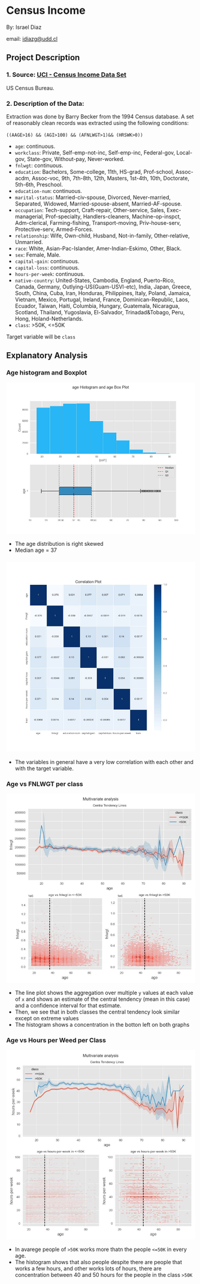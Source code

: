 # Census Income

By: Israel Diaz

email: idiazg@udd.cl

## Project Description

### 1. Source: [UCI -  Census Income Data Set](http://archive.ics.uci.edu/ml/datasets/Census+Income)

US Census Bureau.

### 2. Description of the Data: 

Extraction was done by Barry Becker from the 1994 Census database.  A set of reasonably clean records was extracted using the following conditions:

`((AAGE>16) && (AGI>100) && (AFNLWGT>1)&& (HRSWK>0))`

* `age`: continuous.
* `workclass`: Private, Self-emp-not-inc, Self-emp-inc, Federal-gov, Local-gov, State-gov, Without-pay, Never-worked.
* `fnlwgt`: continuous.
* `education`: Bachelors, Some-college, 11th, HS-grad, Prof-school, Assoc-acdm, Assoc-voc, 9th, 7th-8th, 12th, Masters, 1st-4th, 10th, Doctorate, 5th-6th, Preschool.
* `education-num`: continuous.
* `marital-status`: Married-civ-spouse, Divorced, Never-married, Separated, Widowed, Married-spouse-absent, Married-AF-spouse.
* `occupation`: Tech-support, Craft-repair, Other-service, Sales, Exec-managerial, Prof-specialty, Handlers-cleaners, Machine-op-inspct, Adm-clerical, Farming-fishing, Transport-moving, Priv-house-serv, Protective-serv, Armed-Forces.
* `relationship`: Wife, Own-child, Husband, Not-in-family, Other-relative, Unmarried.
* `race`: White, Asian-Pac-Islander, Amer-Indian-Eskimo, Other, Black.
* `sex`: Female, Male.
* `capital-gain`: continuous.
* `capital-loss`: continuous.
* `hours-per-week`: continuous.
* `native-country`: United-States, Cambodia, England, Puerto-Rico, Canada, Germany, Outlying-US(Guam-USVI-etc), India, Japan, Greece, South, China, Cuba, Iran, Honduras, Philippines, Italy, Poland, Jamaica, Vietnam, Mexico, Portugal, Ireland, France, Dominican-Republic, Laos, Ecuador, Taiwan, Haiti, Columbia, Hungary, Guatemala, Nicaragua, Scotland, Thailand, Yugoslavia, El-Salvador, Trinadad&Tobago, Peru, Hong, Holand-Netherlands.
* `class`: >50K, <=50K

Target variable will be `class`

## Explanatory Analysis

### Age histogram and Boxplot

![](/img/age_histogram_age_boxplot.jpg)

* The age distribution is right skewed
* Median age = 37

### ![](/img/correlation_plot.jpg)

* The variables in general have a very low correlation with each other and with the target variable. 

### Age vs FNLWGT per class

![](/img/age_vs_fnlwgt_per_class.jpg)

* The line plot shows the aggregation over multiple `y` values at each value of `x` and shows an estimate of the central tendency (mean in this case) and a confidence interval for that estimate.
* Then, we see that in both classes the central tendency look similar except on extreme values
* The histogram shows a concentration in the botton left on both graphs

### Age vs Hours per Weed per Class

![](/img/age_vs_hours-per-week_per_class.jpg)

* In avarege people of `>50K` works more thatn the people `<=50K` in every age.
* The histogram shows that also people despite there are people that works a few hours, and other works lots of hours, there are concentration between 40 and 50 hours for the people in the class `>50K`